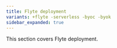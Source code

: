 ```yaml
---
title: Flyte deployment
variants: +flyte -serverless -byoc -byok
sidebar_expanded: true
---
```


This section covers Flyte deployment.
